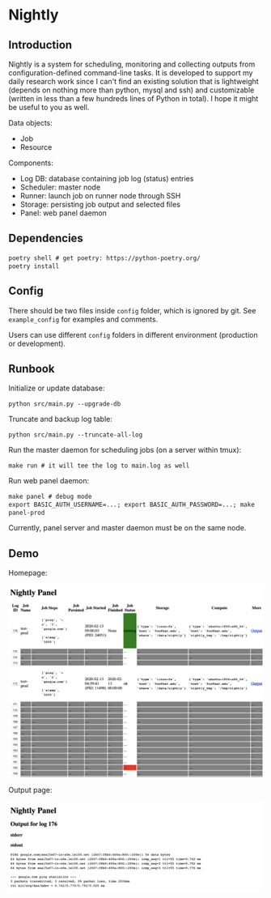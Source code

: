 Nightly
=======

## Introduction

Nightly is a system for scheduling, monitoring and collecting outputs from configuration-defined
command-line tasks. It is developed to support my daily research work since I can't find an existing
solution that is lightweight (depends on nothing more than python, mysql and ssh) and
customizable (written in less than a few hundreds lines of Python in total). 
I hope it might be useful to you as well.

Data objects:

- Job
- Resource

Components:

- Log DB: database containing job log (status) entries
- Scheduler: master node
- Runner: launch job on runner node through SSH
- Storage: persisting job output and selected files
- Panel: web panel daemon

## Dependencies

```
poetry shell # get poetry: https://python-poetry.org/
poetry install
```

## Config

There should be two files inside `config` folder, which is ignored by git.
See `example_config` for examples and comments.

Users can use different `config` folders in different environment (production or development).

## Runbook

Initialize or update database:

```
python src/main.py --upgrade-db
```

Truncate and backup log table:

```
python src/main.py --truncate-all-log
```

Run the master daemon for scheduling jobs (on a server within tmux):

```
make run # it will tee the log to main.log as well
```

Run web panel daemon:

```
make panel # debug mode
export BASIC_AUTH_USERNAME=...; export BASIC_AUTH_PASSWORD=...; make panel-prod
```

Currently, panel server and master daemon must be on the same node.

## Demo

Homepage:

![](home.png)

Output page:

![](output.png)
